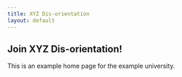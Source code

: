 ```yaml
---
title: XYZ Dis-orientation 
layout: default
---
```


## Join XYZ Dis-orientation!

This is an example home page for the example university.